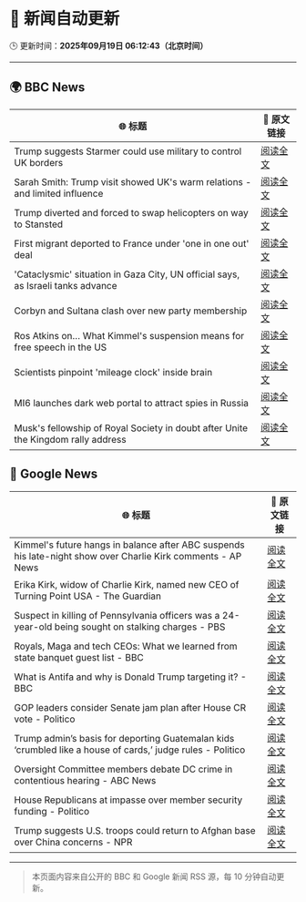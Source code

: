 # 🧠 新闻自动更新

🕒 更新时间：**2025年09月19日 06:12:43（北京时间）**

---

## 🌍 BBC News

| 🌐 标题 | 🔗 原文链接 |
|--------|-------------|
| Trump suggests Starmer could use military to control UK borders | [阅读全文](https://www.bbc.com/news/articles/cpd91wjypj9o?at_medium=RSS&at_campaign=rss) |
| Sarah Smith: Trump visit showed UK's warm relations - and limited influence | [阅读全文](https://www.bbc.com/news/articles/cgkn3key65do?at_medium=RSS&at_campaign=rss) |
| Trump diverted and forced to swap helicopters on way to Stansted | [阅读全文](https://www.bbc.com/news/articles/c1wg8nq0p3ro?at_medium=RSS&at_campaign=rss) |
| First migrant deported to France under 'one in one out' deal | [阅读全文](https://www.bbc.com/news/articles/ckg653r06jgo?at_medium=RSS&at_campaign=rss) |
| 'Cataclysmic' situation in Gaza City, UN official says, as Israeli tanks advance | [阅读全文](https://www.bbc.com/news/articles/c5y8l46m5evo?at_medium=RSS&at_campaign=rss) |
| Corbyn and Sultana clash over new party membership | [阅读全文](https://www.bbc.com/news/articles/cgkn3v1e7g3o?at_medium=RSS&at_campaign=rss) |
| Ros Atkins on… What Kimmel's suspension means for free speech in the US | [阅读全文](https://www.bbc.com/news/videos/crme42nr8exo?at_medium=RSS&at_campaign=rss) |
| Scientists pinpoint 'mileage clock' inside brain | [阅读全文](https://www.bbc.com/news/articles/crkjn6r7j23o?at_medium=RSS&at_campaign=rss) |
| MI6 launches dark web portal to attract spies in Russia | [阅读全文](https://www.bbc.com/news/articles/c0r0vk1j4j8o?at_medium=RSS&at_campaign=rss) |
| Musk's fellowship of Royal Society in doubt after Unite the Kingdom rally address | [阅读全文](https://www.bbc.com/news/articles/cly08l9vlpyo?at_medium=RSS&at_campaign=rss) |

## 📰 Google News

| 🌐 标题 | 🔗 原文链接 |
|--------|-------------|
| Kimmel's future hangs in balance after ABC suspends his late-night show over Charlie Kirk comments - AP News | [阅读全文](https://news.google.com/rss/articles/CBMiogFBVV95cUxNdFUyNVFuMWZGZE0ya2pmZWVuNDJScnhBaEdmc1h3V001MDFJaWtoOUhJYWFxNmFtaGxNVmF5V0ExRUJ2akZjUGxYeWJySF9FLXk2N242Qno5dGhaSllaYjFMQ1kzemd6M2Y3MWlYa1o3WFR3QUVoQ0YyRzMwYkVzS2x3NVRTQnNFdHpaWFl5dE9seHBHS0lUNGhoSS1yUk9vRXc?oc=5) |
| Erika Kirk, widow of Charlie Kirk, named new CEO of Turning Point USA - The Guardian | [阅读全文](https://news.google.com/rss/articles/CBMilAFBVV95cUxNNkxBUHZHZkphLXN5ZV9NdG5RWWZLZ0xoQTM0ckFJNWRLOFJZMUlQb1lJSFRDQWpFR2x4c0ZqM1I3bzZMS2VTcmExM18xNi1ENzEtYWMxMGFMOV9XblY2T0ZHLWN2TlFYZDd1eTlkWmN3UXZaeXE0bnNQVDlNMWF5bkRsS1dzUHp6M2pnUkRUbWRMMlJX?oc=5) |
| Suspect in killing of Pennsylvania officers was a 24-year-old being sought on stalking charges - PBS | [阅读全文](https://news.google.com/rss/articles/CBMiiAFBVV95cUxPN0pxQTJOcXdaTGRRdFlMbWhTeUZxaHdmaGdtdzBFc3dzQUIxbV92RzE1VnlTVkNMRDBRUnlFZUlsZEljR3E1ZW9ybEZJNTdGck9pbHRSWnV6MXFFZnJ1WDlaVmV5aVRjdmxwYy1KanNJaFlsX1UyQVJ4Z0xIcXNmbWpLWkZaOTlF?oc=5) |
| Royals, Maga and tech CEOs: What we learned from state banquet guest list - BBC | [阅读全文](https://news.google.com/rss/articles/CBMiWkFVX3lxTE0zX0pSeVdBeW13WnNPckJaSWhPb0ZaOTdtR21hbkpfdHo3Q0xRVDVRRlJVbWlEVGptZGdkU3Q2c3FWS2FIMFN6ZkNsbEZ2V2VqTkx5RjYzWGVEQdIBX0FVX3lxTE5RQlBUOVpiM3RfQzlSaFI0Q1lKRDd6a3dCampQd2VuWk9vd3M5SHBIZHQ1UTZNd2Z4Q0U1ZDMwV1R3Ykw3MzdXSk5EU2EybXBkcXFuM19FdmF4Nk1DNWRZ?oc=5) |
| What is Antifa and why is Donald Trump targeting it? - BBC | [阅读全文](https://news.google.com/rss/articles/CBMiWkFVX3lxTE81TnNXbFFQSDJ3c09xR1oxblVCQXFTQnBZQkNPaWZkR3lfOXoybFRFYTVyLXNoYUNZWDVlXzVSVlVQb2Z2dDhTN1pwcDMzMW9HUFhCQkU4WldYUdIBX0FVX3lxTFBrN2FrU3FaVm5PMzRzTHprNEpCck4wZzlINl9ta29HLUtMVmpjbk9NdFA3LWhOSS1PYzFVa2Jsek9kU0pHT0VibUwzRDZfc0V4QnZlZDN3Rlg0M2VhTDF3?oc=5) |
| GOP leaders consider Senate jam plan after House CR vote - Politico | [阅读全文](https://news.google.com/rss/articles/CBMilgFBVV95cUxPYXhlYUhGSDFWb3Y0Sk1pQ2Q0YkdQMGp0aEZxMzA2eU1fZTAycDVlZElpSmlJVE9NY2RURXNqeFpBbFVuQ3BoaTRKcEtEVHdlbkQ5U1hwZDRaNGw1SUNUQm5CcTdnYk5Qb2xucTlTREd6ZllOWGdHdFFVazJONW5YaWZUVTBobllhMTByV296Ql9zdl9QVEE?oc=5) |
| Trump admin’s basis for deporting Guatemalan kids ‘crumbled like a house of cards,’ judge rules - Politico | [阅读全文](https://news.google.com/rss/articles/CBMikgFBVV95cUxQVEdNd3ZDTmtBblN5YVZXYlhWaklNeVhhYkN6S2RfOFJubE5ZT1NpOGZaOEQ1ZEMtZVFwVFZuTzFqUnZWeHRFdkRiUzlVelNxaFlzdEhYZzdURHJydEdTZE9CamZFcUUtSTVpTlpMdWZDbnFwOUYyNi1GQmdlYmhPUkpIWnI3dFFNb3JFS2VUNmxFQQ?oc=5) |
| Oversight Committee members debate DC crime in contentious hearing - ABC News | [阅读全文](https://news.google.com/rss/articles/CBMipAFBVV95cUxNTFNrZXVQWVk1WTBycFBlM1d3eDYwNmxVeWhRLXNYTVlyekpJMXM3VEN5MzdwUG90VnJJcmZVbEh2TmdhRnl3RnZ6NXNWbkxqNWZTdXZaazdKVHRrTFZ5cmxZLU1RMzFZVXB3a3RpdHAyUHd1dnhtbGo1VjdYODZZejlCa0dZWmROUW5kd1kyMmpEVUdVc210MENfdFc2WVR0c2lfONIBqgFBVV95cUxQbnNXTnQ3aVJXN212czdJZnNHWF9LUXJkeTROd2xBaTRpSGVMR291OHBiTjAzaDhMV0hGeXBGSzNvNVFYakhHZ1F2U2kyMkdLUGdyTHNEeFlGV0s3TkdUN25zR1BJVHVUQmQ2dXRmS084RktLQ0FYYWRqYXJNTjhsc05sbFNaWm5zYzBZTFNaV1U2OURjQW5HdTlxcFUza2Q0YWZOVnlzVnU0dw?oc=5) |
| House Republicans at impasse over member security funding - Politico | [阅读全文](https://news.google.com/rss/articles/CBMiwgFBVV95cUxOMjc5SkFqX3Z0ZV9oMFg3ZFJ0NVA5a3RCVEhVSEotSVd0cUUwRjhsbDk1ZzFHb1JFV29DVjVwemhEU1VjYjIydm4yc2ktUFRHQjR3U2xEeDVEVUFQeXpMWS00Qm5udjZva2JWc0I1MmVoX0xNU2JJVzl2amhjS2k0TE5SMGVQWG5RWjBxSko0NGg4b04tZFR0Vi1wXzQ1Yk53NEdDY2dwTlpmY3A3YWRxb0VyRVpPeTEzeGt5ZVl0UXdndw?oc=5) |
| Trump suggests U.S. troops could return to Afghan base over China concerns - NPR | [阅读全文](https://news.google.com/rss/articles/CBMitgFBVV95cUxOTnUyZ1cydUQzUmp5QU1vMXN4ZFJUV1ZpQ2tLQ3ZxazFCbnM5S0k5di1wbHNaZklLcFNSU0N2LW0zZ0NHeEl6OEQ2X0FuN3ZzT01wRjJLcHN5VGZXdjdLRGtDaWpRaEJMZHZIZ2l3ZnNCS0ViLUpjbXFGUmNUOUx4czd4dXJCUzlRelpadVFHZDk5RUhfWllBVFBvSnNXR3ZPd3VjbGltTGo3NlZxT2VvZFA3WVVYUQ?oc=5) |

---
> 本页面内容来自公开的 BBC 和 Google 新闻 RSS 源，每 10 分钟自动更新。